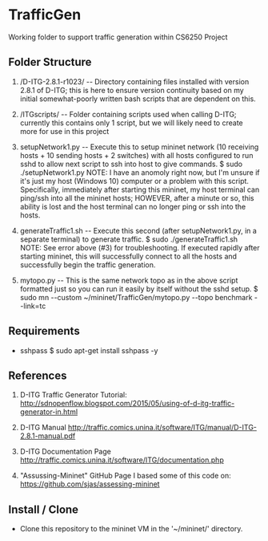 # TrafficGen
Working folder to support traffic generation within CS6250 Project

## Folder Structure

1. /D-ITG-2.8.1-r1023/ -- Directory containing files installed with version 2.8.1 of D-ITG; this is here to ensure version continuity based on my initial somewhat-poorly written bash scripts that are dependent on this.

2. /ITGscripts/ -- Folder containing scripts used when calling D-ITG; currently this contains only 1 script, but we will likely need to create more for use in this project

3. setupNetwork1.py -- Execute this to setup mininet network (10 receiving hosts + 10 sending hosts + 2 switches) with all hosts configured to run sshd to allow next script to ssh into host to give commands.
$ sudo ./setupNetwork1.py 
NOTE: I have an anomoly right now, but I'm unsure if it's just my host (Windows 10) computer or a problem with this script. Specifically, immediately after starting this mininet, my host terminal can ping/ssh into all the mininet hosts; HOWEVER, after a minute or so, this ability is lost and the host terminal can no longer ping or ssh into the hosts.

4. generateTraffic1.sh -- Execute this second (after setupNetwork1.py, in a separate terminal) to generate traffic. 
$ sudo ./generateTraffic1.sh
NOTE: See error above (#3) for troubleshooting. If executed rapidly after starting mininet, this will successfully connect to all the hosts and successfully begin the traffic generation.

5. mytopo.py -- This is the same network topo as in the above script formatted just so you can run it easily by itself without the sshd setup. 
$ sudo mn --custom ~/mininet/TrafficGen/mytopo.py --topo benchmark --link=tc

## Requirements
* sshpass 
$ sudo apt-get install sshpass -y

## References
1. D-ITG Traffic Generator Tutorial:
http://sdnopenflow.blogspot.com/2015/05/using-of-d-itg-traffic-generator-in.html

2. D-ITG Manual
http://traffic.comics.unina.it/software/ITG/manual/D-ITG-2.8.1-manual.pdf

3. D-ITG Documentation Page
http://traffic.comics.unina.it/software/ITG/documentation.php

4. "Assussing-Mininet" GitHub Page I based some of this code on:
https://github.com/sjas/assessing-mininet

## Install / Clone
* Clone this repository to the mininet VM in the '~/mininet/' directory.


